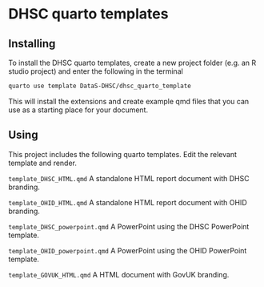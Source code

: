 # DHSC quarto templates

## Installing

To install the DHSC quarto templates, create a new project folder (e.g. an R studio project) and enter the following in the terminal

``` bash
quarto use template DataS-DHSC/dhsc_quarto_template
```

This will install the extensions and create example qmd files that you can use as a starting place for your document.

## Using

This project includes the following quarto templates. Edit the relevant template and render.

`template_DHSC_HTML.qmd` A standalone HTML report document with DHSC branding.

`template_OHID_HTML.qmd` A standalone HTML report document with OHID branding.

`template_DHSC_powerpoint.qmd` A PowerPoint using the DHSC PowerPoint template.

`template_OHID_powerpoint.qmd` A PowerPoint using the OHID PowerPoint template.

`template_GOVUK_HTML.qmd` A HTML document with GovUK branding.

## 
